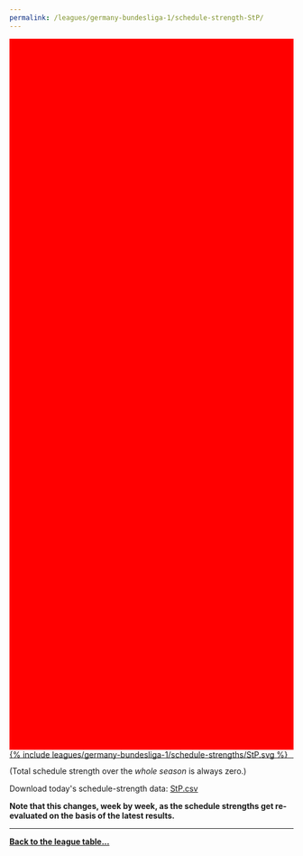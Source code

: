 ```yaml
---
permalink: /leagues/germany-bundesliga-1/schedule-strength-StP/
---
```


<style>
.svg-wrap {
    background-color:red;
    height:0;
    padding-top:250%; /* 350px/550px */
    position: relative;
}

svg {
    background-color: white;
    height: 100%;
    display:block;
    width: 100%;
    position: absolute;
    top:0;
    left:0;
}
</style>


<div class="svg-wrap">
{% include leagues/germany-bundesliga-1/schedule-strengths/StP.svg %}
</div>

-----

(Total schedule strength over the *whole season* is always zero.)


Download today's schedule-strength data: [StP.csv](/assets/leagues/germany-bundesliga-1/2025/schedule-strengths/StP.csv)

**Note that this changes, week by week, as the schedule strengths get re-evaluated on the
basis of the latest results.**

-----

[**Back to the league table...**](/leagues/germany-bundesliga-1)



